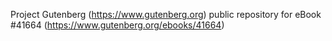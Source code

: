 Project Gutenberg (https://www.gutenberg.org) public repository for eBook #41664 (https://www.gutenberg.org/ebooks/41664)
